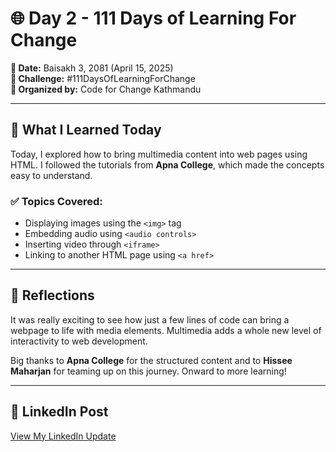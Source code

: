 # 🌐 Day 2 - 111 Days of Learning For Change

**📅 Date:** Baisakh 3, 2081 (April 15, 2025)  
**🔖 Challenge:** #111DaysOfLearningForChange  
**🏢 Organized by:** Code for Change Kathmandu  

---

## 📘 What I Learned Today

Today, I explored how to bring multimedia content into web pages using HTML. I followed the tutorials from **Apna College**, which made the concepts easy to understand.

### ✅ Topics Covered:
- Displaying images using the `<img>` tag
- Embedding audio using `<audio controls>`
- Inserting video through `<iframe>`
- Linking to another HTML page using `<a href>`

---

## 🧠 Reflections

It was really exciting to see how just a few lines of code can bring a webpage to life with media elements. Multimedia adds a whole new level of interactivity to web development.  

Big thanks to **Apna College** for the structured content and to **Hissee Maharjan** for teaming up on this journey. Onward to more learning!

---

## 🔗 LinkedIn Post

[View My LinkedIn Update](https://www.linkedin.com/posts/asishmehata48_111daysoflearningforchange-codeforchange-activity-7317965407074627584-4ECM) 